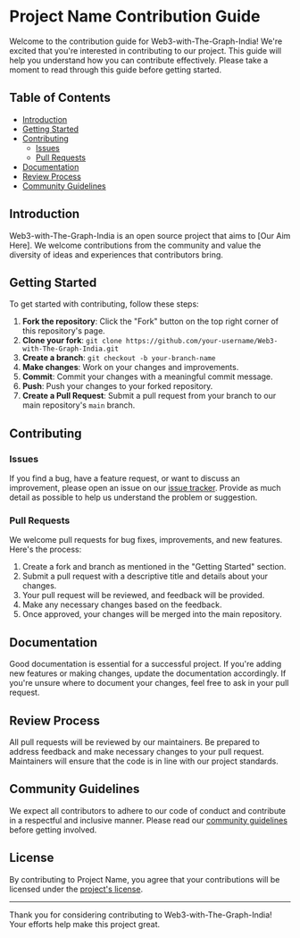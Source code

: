 # Project Name Contribution Guide

Welcome to the contribution guide for Web3-with-The-Graph-India! We're excited that you're interested in contributing to our project. This guide will help you understand how you can contribute effectively. Please take a moment to read through this guide before getting started.

## Table of Contents

- [Introduction](#introduction)
- [Getting Started](#getting-started)
- [Contributing](#contributing)
    - [Issues](#issues)
    - [Pull Requests](#pull-requests)
- [Documentation](#documentation)
- [Review Process](#review-process)
- [Community Guidelines](#community-guidelines)

## Introduction

Web3-with-The-Graph-India is an open source project that aims to [Our Aim Here]. We welcome contributions from the community and value the diversity of ideas and experiences that contributors bring.

## Getting Started

To get started with contributing, follow these steps:

1. **Fork the repository**: Click the "Fork" button on the top right corner of this repository's page.
2. **Clone your fork**: `git clone https://github.com/your-username/Web3-with-The-Graph-India.git`
3. **Create a branch**: `git checkout -b your-branch-name`
4. **Make changes**: Work on your changes and improvements.
5. **Commit**: Commit your changes with a meaningful commit message.
6. **Push**: Push your changes to your forked repository.
7. **Create a Pull Request**: Submit a pull request from your branch to our main repository's `main` branch.

## Contributing

### Issues

If you find a bug, have a feature request, or want to discuss an improvement, please open an issue on our [issue tracker](link-to-issue-tracker). Provide as much detail as possible to help us understand the problem or suggestion.

### Pull Requests

We welcome pull requests for bug fixes, improvements, and new features. Here's the process:

1. Create a fork and branch as mentioned in the "Getting Started" section.
2. Submit a pull request with a descriptive title and details about your changes.
3. Your pull request will be reviewed, and feedback will be provided.
4. Make any necessary changes based on the feedback.
5. Once approved, your changes will be merged into the main repository.


## Documentation

Good documentation is essential for a successful project. If you're adding new features or making changes, update the documentation accordingly. If you're unsure where to document your changes, feel free to ask in your pull request.

## Review Process

All pull requests will be reviewed by our maintainers. Be prepared to address feedback and make necessary changes to your pull request. Maintainers will ensure that the code is in line with our project standards.

## Community Guidelines

We expect all contributors to adhere to our code of conduct and contribute in a respectful and inclusive manner. Please read our [community guidelines](link-to-community-guidelines) before getting involved.

## License

By contributing to Project Name, you agree that your contributions will be licensed under the [project's license](link-to-license).

---

Thank you for considering contributing to Web3-with-The-Graph-India! Your efforts help make this project great.
